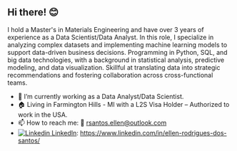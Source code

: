 ## Hi there! 😊

I hold a Master's in Materials Engineering and have over 3 years of experience as a Data Scientist/Data Analyst. In this role, I specialize in analyzing complex datasets and implementing machine learning models to support data-driven business decisions. Programming in Python, SQL, and big data technologies, with a background in statistical analysis, predictive modeling, and data visualization. Skillful at translating data into strategic recommendations and fostering collaboration across cross-functional teams.

- 🔭 I’m currently working as a Data Analyst/Data Scientist.
- 🏠 Living in Farmington Hills - MI with a L2S Visa Holder – Authorized to work in the USA.
- 📫 How to reach me: 📧 rsantos.ellen@outlook.com
- [![Linkedin](https://i.sstatic.net/gVE0j.png) LinkedIn]([https://www.linkedin.com/](https://www.linkedin.com/in/ellen-rodrigues-dos-santos/)): https://www.linkedin.com/in/ellen-rodrigues-dos-santos/
&nbsp;
